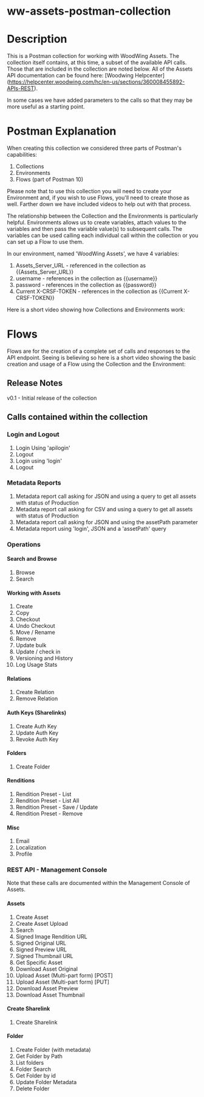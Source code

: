 # ww-assets-postman-collection

# Description
This is a Postman collection for working with WoodWing Assets. The collection itself contains, at this time, a subset of the available API calls. Those that are included in the collection are noted below. All of the Assets API documentation can be found here: [Woodwing Helpcenter] (https://helpcenter.woodwing.com/hc/en-us/sections/360008455892-APIs-REST). 

In some cases we have added parameters to the calls so that they may be more useful as a starting point. 

# Postman Explanation
When creating this collection we considered three parts of Postman's capabilities:
1. Collections
2. Environments
3. Flows (part of Postman 10)

Please note that to use this collection you will need to create your Environment and, if you wish to use Flows, you'll need to create those as well. Farther down we have included videos to help out with that process.

The relationship between the Collection and the Environments is particularly helpful. Environments allows us to create variables, attach values to the variables and then pass the variable value(s) to subsequent calls. The variables can be used calling each individual call within the collection or you can set up a Flow to use them.

In our environment, named 'WoodWing Assets', we have 4 variables:

1. Assets_Server_URL - referenced in the collection as {{Assets_Server_URL}}
2. username - references in the collection as {{username}}
3. password - references in the collection as {{password}}
4. Current X-CRSF-TOKEN - references in the collection as {{Current X-CRSF-TOKEN}}

Here is a short video showing how Collections and Environments work: 



# Flows
Flows are for the creation of a complete set of calls and responses to the API endpoint. Seeing is believing so here is a short video showing the basic creation and usage of a Flow using the Collection and the Environment:



## Release Notes
v0.1 - Initial release of the collection

## Calls contained within the collection

### Login and Logout
1. Login Using 'apilogin'
2. Logout
3. Login using 'login'
4. Logout

### Metadata Reports
1. Metadata report call asking for JSON and using a query to get all assets with status of Production
2. Metadata report call asking for CSV and using a query to get all assets with status of Production
3. Metadata report call asking for JSON and using the assetPath parameter
4. Metadata report using 'login', JSON and a 'assetPath' query

### Operations
#### Search and Browse
1. Browse
2. Search

#### Working with Assets
1. Create
2. Copy
3. Checkout
4. Undo Checkout
5. Move / Rename
6. Remove
7. Update bulk
8. Update / check in
9. Versioning and History
10. Log Usage Stats

#### Relations
1. Create Relation
2. Remove Relation

#### Auth Keys (Sharelinks)
1. Create Auth Key
2. Update Auth Key
3. Revoke Auth Key

#### Folders
1. Create Folder

#### Renditions
1. Rendition Preset - List
2. Rendition Preset - List All
3. Rendition Preset - Save / Update
4. Rendition Preset - Remove

#### Misc
1. Email
2. Localization
3. Profile

### REST API - Management Console
Note that these calls are documented within the Management Console of Assets.
#### Assets
1. Create Asset
2. Create Asset Upload
3. Search
4. Signed Image Rendition URL
5. Signed Original URL
6. Signed Preview URL
7. Signed Thumbnail URL
8. Get Specific Asset
9. Download Asset Original
10. Upload Asset (Multi-part form) [POST]
11. Upload Asset (Multi-part form) [PUT]
12. Download Asset Preview
13. Download Asset Thumbnail

#### Create Sharelink
1. Create Sharelink

#### Folder
1. Create Folder (with metadata)
2. Get Folder by Path
3. List folders
4. Folder Search
5. Get Folder by id
6. Update Folder Metadata
7. Delete Folder
